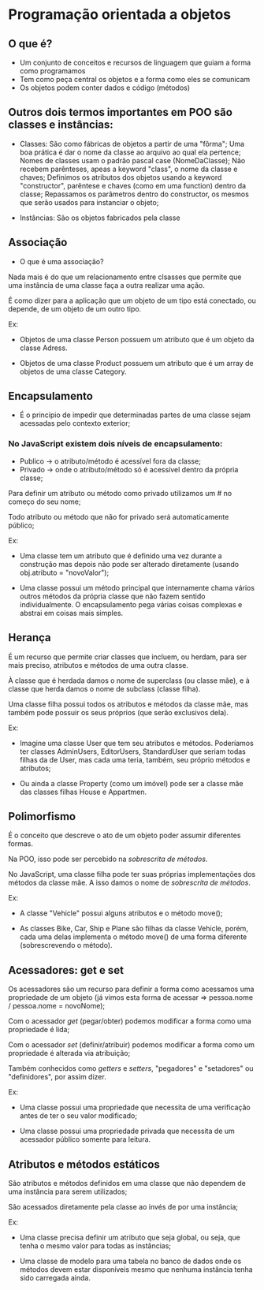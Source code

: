 # Programação orientada a objetos

## O que é?
- Um conjunto de conceitos e recursos de linguagem que guiam
a forma como programamos
- Tem como peça central os objetos e a forma como eles se comunicam
- Os objetos podem conter dados e código (métodos)

## Outros dois termos importantes em POO são classes e instâncias:
- Classes: 
São como fábricas de objetos a partir de uma "fôrma";
Uma boa prática é dar o nome da classe ao arquivo ao qual ela pertence;
Nomes de classes usam o padrão pascal case (NomeDaClasse);
Não recebem parênteses, apeas a keyword "class", o nome da classe e chaves;
Definimos os atributos dos objetos usando a keyword "constructor", parêntese e chaves (como em uma function)
dentro da classe;
Repassamos os parâmetros dentro do constructor, os mesmos que serão usados para instanciar o objeto;


- Instâncias: 
São os objetos fabricados pela classe


## Associação

- O que é uma associação?

Nada mais é do que um relacionamento entre clsasses que permite que
uma instância de uma classe faça a outra realizar uma ação.

É como dizer para a aplicação que um objeto de um tipo está 
conectado, ou depende, de um objeto de um outro tipo.

Ex:
- Objetos de uma classe Person possuem um atributo que é 
um objeto da classe Adress.

- Objetos de uma classe Product possuem um atributo 
que é um array  de objetos de uma classe Category.


## Encapsulamento

- É o princípio de impedir que determinadas partes de uma classe sejam acessadas
pelo contexto exterior;

### No JavaScript existem dois níveis de encapsulamento: 
- Publico -> o atributo/método é acessível fora da classe;
- Privado -> onde o atributo/método só é acessível dentro da própria classe;


Para definir um atributo ou método como privado utilizamos um # no começo do seu nome;

Todo atributo ou método que não for privado será automaticamente público;

Ex:
- Uma classe tem um atributo que é definido uma vez durante a construção mas depois
não pode ser alterado diretamente (usando obj.atributo = "novoValor");

- Uma classe possui um método principal que internamente chama vários outros 
métodos da própria classe que não fazem sentido individualmente. O encapsulamento
pega várias coisas complexas e abstrai em coisas mais simples.


## Herança
É um recurso que permite criar classes que incluem, ou  herdam, para ser mais preciso,
atributos e métodos de uma outra classe.

À classe que é herdada damos o nome de superclass (ou classe mãe), e à classe
que herda damos o nome de subclass (classe filha).

Uma classe filha possui todos os atributos e métodos da classe mãe,
mas também pode possuir os seus próprios (que serão exclusivos dela).

Ex:
- Imagine uma classe User que tem seu atributos e métodos. Poderíamos ter classes
AdminUsers, EditorUsers, StandardUser que seriam todas filhas da de User, mas cada uma teria, também,
seu próprio métodos e atributos;

- Ou ainda a classe Property (como um imóvel) pode ser a classe mãe
das classes filhas House e Appartmen.


## Polimorfismo

É o conceito que descreve o ato de um objeto poder assumir diferentes
formas.

Na POO, isso pode ser percebido na *sobrescrita de métodos*.

No JavaScript, uma classe filha pode ter suas próprias implementações dos
métodos da classe mãe. A isso damos o nome de *sobrescrita de métodos*.

Ex:
- A classe "Vehicle" possui alguns atributos e o método move();

- As classes Bike, Car, Ship e Plane são filhas da classe Vehicle, porém,
cada uma delas implementa o método move() de uma forma diferente (sobrescrevendo o método).


## Acessadores: get e set

Os acessadores são um recurso para definir a forma como acessamos uma propriedade de um objeto (já vimos esta forma de acessar => pessoa.nome / pessoa.nome = novoNome);

Com o acessador *get* (pegar/obter) podemos modificar a forma como uma propriedade é lida;

Com o acessador *set* (definir/atribuir) podemos modificar a forma como um propriedade é alterada via 
atribuição;

Também conhecidos como *getters* e *setters*, "pegadores" e "setadores" ou "definidores", por assim dizer.

Ex:

- Uma classe possui uma propriedade que necessita de uma verificação antes de ter o seu valor modificado;

- Uma classe possui uma propriedade privada que necessita de um acessador público somente para leitura.


## Atributos e métodos estáticos

São atributos e métodos definidos em uma classe que não dependem de uma instância para serem utilizados;

São acessados diretamente pela classe ao invés de por uma instância;

Ex:

- Uma classe precisa definir um atributo que seja global, ou seja, que tenha o mesmo
valor para todas  as instâncias;

- Uma classe de modelo para uma tabela no banco de dados onde os métodos devem estar
disponíveis mesmo que nenhuma instância tenha sido carregada ainda.

